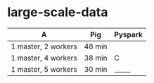 # large-scale-data

|A   | Pig  | Pyspark  |
|---|---|---|
|  1 master, 2 workers |   48 min|   |
|  1 master, 4 workers |  38 min | C  |
|  1 master, 5 workers |  30 min |  _____ |
